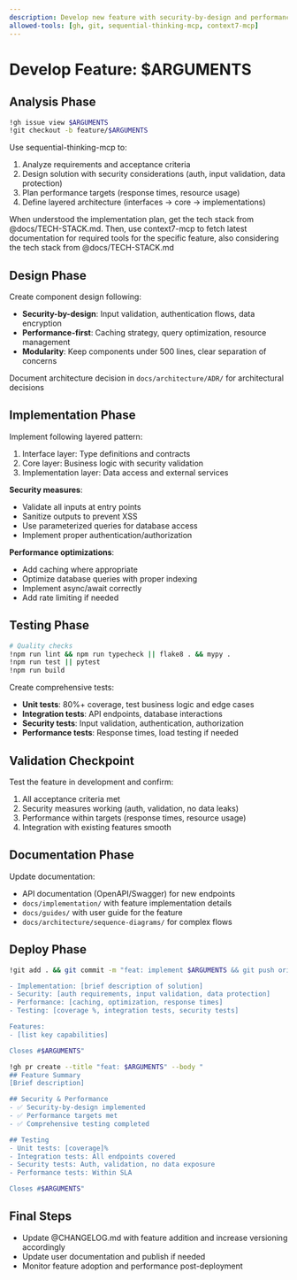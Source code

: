 ```yaml
---
description: Develop new feature with security-by-design and performance optimization
allowed-tools: [gh, git, sequential-thinking-mcp, context7-mcp]
---
```


# Develop Feature: $ARGUMENTS

## Analysis Phase

```bash
!gh issue view $ARGUMENTS
!git checkout -b feature/$ARGUMENTS
```

Use sequential-thinking-mcp to:

1. Analyze requirements and acceptance criteria
2. Design solution with security considerations (auth, input validation, data protection)
3. Plan performance targets (response times, resource usage)
4. Define layered architecture (interfaces → core → implementations)

When understood the implementation plan, get the tech stack from @docs/TECH-STACK.md.
Then, use context7-mcp to fetch latest documentation for required tools for the specific feature, also considering the tech stack from @docs/TECH-STACK.md

## Design Phase

Create component design following:

- **Security-by-design**: Input validation, authentication flows, data encryption
- **Performance-first**: Caching strategy, query optimization, resource management
- **Modularity**: Keep components under 500 lines, clear separation of concerns

Document architecture decision in `docs/architecture/ADR/` for architectural decisions

## Implementation Phase

Implement following layered pattern:

1. Interface layer: Type definitions and contracts
2. Core layer: Business logic with security validation
3. Implementation layer: Data access and external services

**Security measures**:

- Validate all inputs at entry points
- Sanitize outputs to prevent XSS
- Use parameterized queries for database access
- Implement proper authentication/authorization

**Performance optimizations**:

- Add caching where appropriate
- Optimize database queries with proper indexing
- Implement async/await correctly
- Add rate limiting if needed

## Testing Phase

```bash
# Quality checks
!npm run lint && npm run typecheck || flake8 . && mypy .
!npm run test || pytest
!npm run build
```

Create comprehensive tests:

- **Unit tests**: 80%+ coverage, test business logic and edge cases
- **Integration tests**: API endpoints, database interactions
- **Security tests**: Input validation, authentication, authorization
- **Performance tests**: Response times, load testing if needed

## Validation Checkpoint

Test the feature in development and confirm:

1. All acceptance criteria met
2. Security measures working (auth, validation, no data leaks)
3. Performance within targets (response times, resource usage)
4. Integration with existing features smooth

## Documentation Phase

Update documentation:

- API documentation (OpenAPI/Swagger) for new endpoints
- `docs/implementation/` with feature implementation details
- `docs/guides/` with user guide for the feature
- `docs/architecture/sequence-diagrams/` for complex flows

## Deploy Phase

```bash
!git add . && git commit -m "feat: implement $ARGUMENTS && git push origin feature/$ARGUMENTS

- Implementation: [brief description of solution]
- Security: [auth requirements, input validation, data protection]
- Performance: [caching, optimization, response times]
- Testing: [coverage %, integration tests, security tests]

Features:
- [list key capabilities]

Closes #$ARGUMENTS"

!gh pr create --title "feat: $ARGUMENTS" --body "
## Feature Summary
[Brief description]

## Security & Performance
- ✅ Security-by-design implemented
- ✅ Performance targets met
- ✅ Comprehensive testing completed

## Testing
- Unit tests: [coverage]%
- Integration tests: All endpoints covered
- Security tests: Auth, validation, no data exposure
- Performance tests: Within SLA

Closes #$ARGUMENTS"
```

## Final Steps

- Update @CHANGELOG.md with feature addition and increase versioning accordingly
- Update user documentation and publish if needed
- Monitor feature adoption and performance post-deployment
